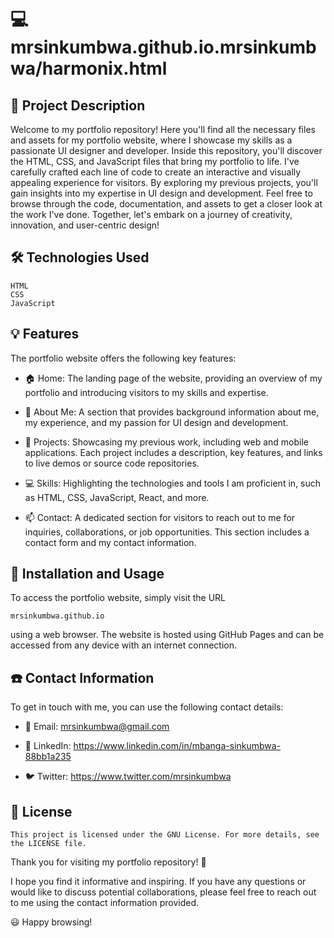# :computer: mrsinkumbwa.github.io.mrsinkumbwa/harmonix.html

## :page_facing_up: Project Description

Welcome to my portfolio repository! Here you'll find all the necessary files and assets for my portfolio website, where I showcase my skills as a passionate UI designer and developer. Inside this repository, you'll discover the HTML, CSS, and JavaScript files that bring my portfolio to life. I've carefully crafted each line of code to create an interactive and visually appealing experience for visitors. By exploring my previous projects, you'll gain insights into my expertise in UI design and development. Feel free to browse through the code, documentation, and assets to get a closer look at the work I've done. Together, let's embark on a journey of creativity, innovation, and user-centric design!

## :hammer_and_wrench: Technologies Used

	HTML
	CSS
	JavaScript
	
## :bulb: Features
The portfolio website offers the following key features:

- :house: Home: The landing page of the website, providing an overview of my portfolio and introducing visitors to my skills and expertise.

- :raising_hand: About Me: A section that provides background information about me, my experience, and my passion for UI design and development.

- :art: Projects: Showcasing my previous work, including web and mobile applications. Each project includes a description, key features, and links to live demos or source code repositories.

- :computer: Skills: Highlighting the technologies and tools I am proficient in, such as HTML, CSS, JavaScript, React, and more.

- :mailbox: Contact: A dedicated section for visitors to reach out to me for inquiries, collaborations, or job opportunities. This section includes a contact form and my contact information.

## :floppy_disk: Installation and Usage

To access the portfolio website, simply visit the URL 
	
	mrsinkumbwa.github.io
	
using a web browser. The website is hosted using GitHub Pages and can be accessed from any device with an internet connection.

## :phone: Contact Information
	
To get in touch with me, you can use the following contact details:

- :email: Email: mrsinkumbwa@gmail.com
	
- :briefcase: LinkedIn: https://www.linkedin.com/in/mbanga-sinkumbwa-88bb1a235
	
- :bird: Twitter: https://www.twitter.com/mrsinkumbwa
	
## :scroll: License

	This project is licensed under the GNU License. For more details, see the LICENSE file.

Thank you for visiting my portfolio repository! :wave:

I hope you find it informative and inspiring. If you have any questions or would like to discuss potential collaborations, please feel free to reach out to me using the contact information provided.

:smiley:	Happy browsing!


